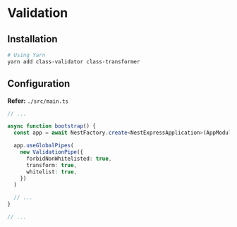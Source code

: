 # Validation

## Installation

```sh
# Using Yarn
yarn add class-validator class-transformer
```

## Configuration

**Refer:** `./src/main.ts`

```ts
// ...

async function bootstrap() {
  const app = await NestFactory.create<NestExpressApplication>(AppModule)

  app.useGlobalPipes(
    new ValidationPipe({
      forbidNonWhitelisted: true,
      transform: true,
      whitelist: true,
    })
  )

  // ...
}

// ...
```

<!--
@IsString({ each: true })
-->
